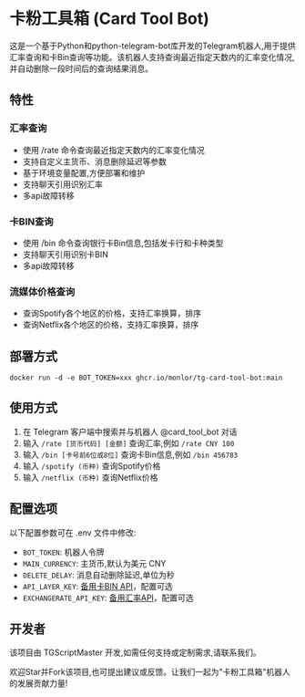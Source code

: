 # 卡粉工具箱 (Card Tool Bot)

这是一个基于Python和python-telegram-bot库开发的Telegram机器人,用于提供汇率查询和卡Bin查询等功能。该机器人支持查询最近指定天数内的汇率变化情况,并自动删除一段时间后的查询结果消息。

## 特性

### 汇率查询

- 使用 /rate 命令查询最近指定天数内的汇率变化情况
- 支持自定义主货币、消息删除延迟等参数  
- 基于环境变量配置,方便部署和维护
- 支持聊天引用识别汇率
- 多api故障转移

### 卡BIN查询

- 使用 /bin 命令查询银行卡Bin信息,包括发卡行和卡种类型
- 支持聊天引用识别卡BIN
- 多api故障转移

### 流媒体价格查询

- 查询Spotify各个地区的价格，支持汇率换算，排序
- 查询Netflix各个地区的价格，支持汇率换算，排序

## 部署方式

```
docker run -d -e BOT_TOKEN=xxx ghcr.io/monlor/tg-card-tool-bot:main
```

## 使用方式

1. 在 Telegram 客户端中搜索并与机器人 @card_tool_bot 对话
2. 输入 `/rate [货币代码] [金额]` 查询汇率,例如 `/rate CNY 100`
3. 输入 `/bin [卡号前6位或8位]` 查询卡Bin信息,例如 `/bin 456783`
4. 输入 `/spotify (币种)` 查询Spotify价格
5. 输入 `/netflix (币种)` 查询Netflix价格

## 配置选项

以下配置参数可在 .env 文件中修改:

- `BOT_TOKEN`: 机器人令牌
- `MAIN_CURRENCY`: 主货币,默认为美元 CNY
- `DELETE_DELAY`: 消息自动删除延迟,单位为秒
- `API_LAYER_KEY`: [备用卡BIN API](https://apilayer.com/marketplace/bincheck-api)，配置可选
- `EXCHANGERATE_API_KEY`: [备用汇率API](https://app.exchangerate-api.com/keys)，配置可选

## 开发者

该项目由 TGScriptMaster 开发,如需任何支持或定制需求,请联系我们。

欢迎Star并Fork该项目,也可提出建议或反馈。让我们一起为"卡粉工具箱"机器人的发展贡献力量!
